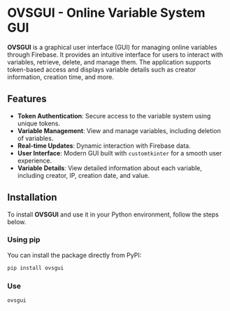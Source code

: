 # OVSGUI - Online Variable System GUI

**OVSGUI** is a graphical user interface (GUI) for managing online variables through Firebase. It provides an intuitive interface for users to interact with variables, retrieve, delete, and manage them. The application supports token-based access and displays variable details such as creator information, creation time, and more.

## Features

- **Token Authentication**: Secure access to the variable system using unique tokens.
- **Variable Management**: View and manage variables, including deletion of variables.
- **Real-time Updates**: Dynamic interaction with Firebase data.
- **User Interface**: Modern GUI built with `customtkinter` for a smooth user experience.
- **Variable Details**: View detailed information about each variable, including creator, IP, creation date, and value.

## Installation

To install **OVSGUI** and use it in your Python environment, follow the steps below.

### Using pip

You can install the package directly from PyPI:

```bash
pip install ovsgui
```

### Use

```bash
ovsgui
```
